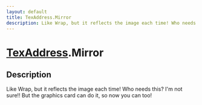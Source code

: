 ```yaml
---
layout: default
title: TexAddress.Mirror
description: Like Wrap, but it reflects the image each time! Who needs this? I'm not sure!! But the graphics card can do it, so now you can too!
---
```

# [TexAddress]({{site.url}}/Pages/Reference/TexAddress.html).Mirror

## Description
Like Wrap, but it reflects the image each time! Who needs this? I'm not sure!!
But the graphics card can do it, so now you can too!

